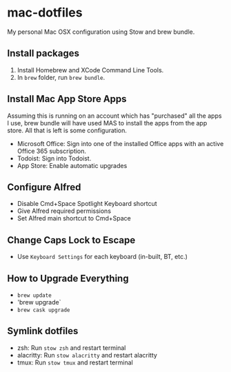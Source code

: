 # mac-dotfiles
My personal Mac OSX configuration using Stow and brew bundle.

## Install packages

1. Install Homebrew and XCode Command Line Tools.
2. In `brew` folder, run `brew bundle`.

## Install Mac App Store Apps

Assuming this is running on an account which has "purchased" all the apps I use, brew bundle will have used MAS to install the apps from the app store. All that is left is some configuration.

- Microsoft Office: Sign into one of the installed Office apps with an active Office 365 subscription.
- Todoist: Sign into Todoist.
- App Store: Enable automatic upgrades

## Configure Alfred

- Disable Cmd+Space Spotlight Keyboard shortcut
- Give Alfred required permissions
- Set Alfred main shortcut to Cmd+Space

## Change Caps Lock to Escape

- Use `Keyboard Settings` for each keyboard (in-built, BT, etc.)

## How to Upgrade Everything

- `brew update`
- 'brew upgrade`
- `brew cask upgrade`

## Symlink dotfiles

- zsh: Run `stow zsh` and restart terminal
- alacritty: Run `stow alacritty` and restart alacritty
- tmux: Run `stow tmux` and restart terminal
